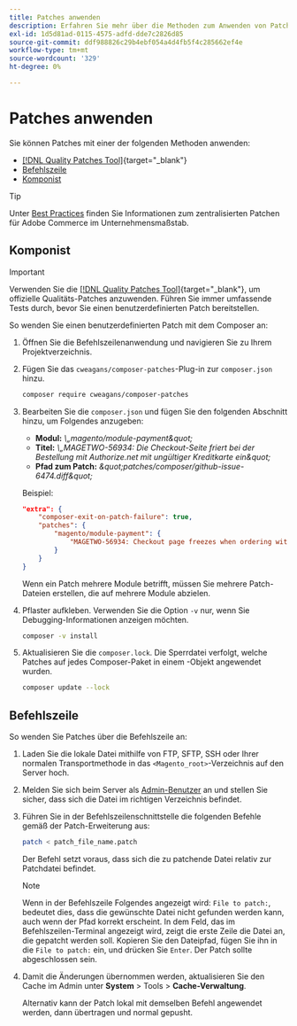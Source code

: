 ```yaml
---
title: Patches anwenden
description: Erfahren Sie mehr über die Methoden zum Anwenden von Patches auf ein Adobe Commerce-Projekt.
exl-id: 1d5d81ad-0115-4575-adfd-dde7c2826d85
source-git-commit: ddf988826c29b4ebf054a4d4fb5f4c285662ef4e
workflow-type: tm+mt
source-wordcount: '329'
ht-degree: 0%

---
```


# Patches anwenden

Sie können Patches mit einer der folgenden Methoden anwenden:

- [[!DNL Quality Patches Tool]](https://experienceleague.adobe.com/tools/commerce-quality-patches/index.html){target="_blank"}
- [Befehlszeile](../patches/apply.md#command-line)
- [Komponist](../patches/apply.md#composer)


>[!TIP]
>
>Unter [Best Practices](../../implementation-playbook/best-practices/maintenance/patching-at-scale.md) finden Sie Informationen zum zentralisierten Patchen für Adobe Commerce im Unternehmensmaßstab.

## Komponist

>[!IMPORTANT]
>
>Verwenden Sie die [[!DNL Quality Patches Tool]](https://experienceleague.adobe.com/tools/commerce-quality-patches/index.html){target="_blank"}, um offizielle Qualitäts-Patches anzuwenden. Führen Sie immer umfassende Tests durch, bevor Sie einen benutzerdefinierten Patch bereitstellen.

So wenden Sie einen benutzerdefinierten Patch mit dem Composer an:

1. Öffnen Sie die Befehlszeilenanwendung und navigieren Sie zu Ihrem Projektverzeichnis.
1. Fügen Sie das `cweagans/composer-patches`-Plug-in zur `composer.json` hinzu.

   ```bash
   composer require cweagans/composer-patches
   ```

1. Bearbeiten Sie die `composer.json` und fügen Sie den folgenden Abschnitt hinzu, um Folgendes anzugeben:
   - **Modul:** *\„magento/module-payment\&quot;*
   - **Titel:** *\„MAGETWO-56934: Die Checkout-Seite friert bei der Bestellung mit Authorize.net mit ungültiger Kreditkarte ein\&quot;*
   - **Pfad zum Patch:** *\&quot;patches/composer/github-issue-6474.diff\&quot;*

   Beispiel:

   ```json
   "extra": {
       "composer-exit-on-patch-failure": true,
       "patches": {
           "magento/module-payment": {
               "MAGETWO-56934: Checkout page freezes when ordering with Authorize.net with invalid credit card": "patches/composer/github-issue-6474.diff"
           }
       }
   }
   ```

   Wenn ein Patch mehrere Module betrifft, müssen Sie mehrere Patch-Dateien erstellen, die auf mehrere Module abzielen.

1. Pflaster aufkleben. Verwenden Sie die Option `-v` nur, wenn Sie Debugging-Informationen anzeigen möchten.

   ```bash
   composer -v install
   ```

1. Aktualisieren Sie die `composer.lock`. Die Sperrdatei verfolgt, welche Patches auf jedes Composer-Paket in einem -Objekt angewendet wurden.

   ```bash
   composer update --lock
   ```

## Befehlszeile

So wenden Sie Patches über die Befehlszeile an:

1. Laden Sie die lokale Datei mithilfe von FTP, SFTP, SSH oder Ihrer normalen Transportmethode in das `<Magento_root>`-Verzeichnis auf den Server hoch.
1. Melden Sie sich beim Server als [Admin-Benutzer](../../configuration/cli/config-cli.md#prerequisites) an und stellen Sie sicher, dass sich die Datei im richtigen Verzeichnis befindet.
1. Führen Sie in der Befehlszeilenschnittstelle die folgenden Befehle gemäß der Patch-Erweiterung aus:

   ```bash
   patch < patch_file_name.patch
   ```

   Der Befehl setzt voraus, dass sich die zu patchende Datei relativ zur Patchdatei befindet.

   >[!NOTE]
   >
   >Wenn in der Befehlszeile Folgendes angezeigt wird: `File to patch:`, bedeutet dies, dass die gewünschte Datei nicht gefunden werden kann, auch wenn der Pfad korrekt erscheint. In dem Feld, das im Befehlszeilen-Terminal angezeigt wird, zeigt die erste Zeile die Datei an, die gepatcht werden soll. Kopieren Sie den Dateipfad, fügen Sie ihn in die `File to patch:` ein, und drücken Sie `Enter`. Der Patch sollte abgeschlossen sein.

1. Damit die Änderungen übernommen werden, aktualisieren Sie den Cache im Admin unter **System** > Tools > **Cache-Verwaltung**.

   Alternativ kann der Patch lokal mit demselben Befehl angewendet werden, dann übertragen und normal gepusht.
